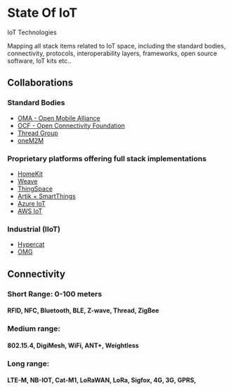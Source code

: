 # State Of IoT
IoT Technologies

Mapping all stack items related to IoT space, including the standard bodies, connectivity, protocols, interoperability layers, frameworks, open source software, IoT kits etc..

## Collaborations
### Standard Bodies
* [OMA - Open Mobile Alliance](http://openmobilealliance.org/)
* [OCF - Open Connectivity Foundation](https://openconnectivity.org/)
* [Thread Group](https://threadgroup.org/)
* [oneM2M](http://www.onem2m.org/)
### Proprietary platforms offering full stack implementations
* [HomeKit](https://www.apple.com/ios/home/)
* [Weave](https://developers.nest.com/weave/)
* [ThingSpace](https://thingspace.verizon.com/)
* [Artik + SmartThings](https://www.artik.io/)
* [Azure IoT](https://azure.microsoft.com/en-us/suites/iot-suite/)
* [AWS IoT](https://aws.amazon.com/iot/)
### Industrial (IIoT)
* [Hypercat](www.hypercat.io/)
* [OMG](http://www.omg.org/)
## Connectivity
### Short Range: 0-100 meters
#### RFID, NFC, Bluetooth, BLE, Z-wave, Thread, ZigBee
### Medium range: 
#### 802.15.4, DigiMesh, WiFi, ANT+, Weightless
### Long range: 
#### LTE-M, NB-IOT, Cat-M1, LoRaWAN, LoRa, Sigfox, 4G,  3G, GPRS, 
